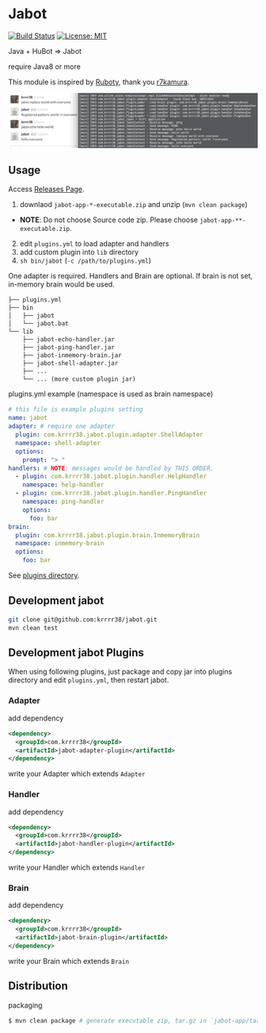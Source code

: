 # Jabot

[![Build Status](https://secure.travis-ci.org/krrrr38/jabot.png)](http://travis-ci.org/krrrr38/jabot)
[![License: MIT](http://img.shields.io/badge/license-MIT-blue.svg)](LICENSE)

Java + HuBot ⇒ Jabot

require Java8 or more

This module is inspired by [Ruboty](https://github.com/r7kamura/ruboty), thank you [r7kamura](https://github.com/r7kamura).

![](./images/jabot.png)

## Usage

Access [Releases Page](https://github.com/krrrr38/jabot/releases).

1. downlaod `jabot-app-*-executable.zip` and unzip (`mvn clean package`)
  - __NOTE__: Do not choose Source code zip. Please choose `jabot-app-**-executable.zip`.
2. edit `plugins.yml` to load adapter and handlers
3. add custom plugin into `lib` directory
4. `sh bin/jabot` (`-c /path/to/plugins.yml`)

One adapter is required. Handlers and Brain are optional. If brain is not set, in-memory brain would be used.

```
├── plugins.yml
├── bin
│   ├── jabot
│   └── jabot.bat
└── lib
    ├── jabot-echo-handler.jar
    ├── jabot-ping-handler.jar
    ├── jabot-inmemory-brain.jar
    ├── jabot-shell-adapter.jar
    ├── ...
    └── ... (more custom plugin jar)
```

plugins.yml example (namespace is used as brain namespace)

```yml
# this file is example plugins setting
name: jabot
adapter: # require one adapter
  plugin: com.krrrr38.jabot.plugin.adapter.ShellAdapter
  namespace: shell-adapter
  options:
    prompt: "> "
handlers: # NOTE: messages would be handled by THIS ORDER.
  - plugin: com.krrrr38.jabot.plugin.handler.HelpHandler
    namespace: help-handler
  - plugin: com.krrrr38.jabot.plugin.handler.PingHandler
    namespace: ping-handler
    options:
      foo: bar
brain:
  plugin: com.krrrr38.jabot.plugin.brain.InmemoryBrain
  namespace: inmemory-brain
  options:
    foo: bar
```

See [plugins directory](https://github.com/krrrr38/jabot/tree/master/plugins).

## Development jabot

```sh
git clone git@github.com:krrrr38/jabot.git
mvn clean test
```

## Development jabot Plugins
When using following plugins, just package and copy jar into plugins directory and edit `plugins.yml`, then restart jabot.

### Adapter
add dependency
```xml
<dependency>
  <groupId>com.krrrr38</groupId>
  <artifactId>jabot-adapter-plugin</artifactId>
</dependency>
```

write your Adapter which extends `Adapter`

### Handler
add dependency
```xml
<dependency>
  <groupId>com.krrrr38</groupId>
  <artifactId>jabot-handler-plugin</artifactId>
</dependency>
```

write your Handler which extends `Handler`

### Brain
add dependency
```xml
<dependency>
  <groupId>com.krrrr38</groupId>
  <artifactId>jabot-brain-plugin</artifactId>
</dependency>
```

write your Brain which extends `Brain`

## Distribution
packaging
```sh
$ mvn clean package # generate executable zip, tar.gz in `jabot-app/target`
```

